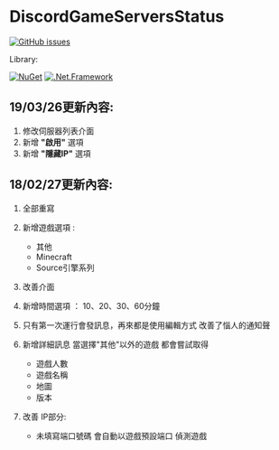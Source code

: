 # DiscordGameServersStatus

[![GitHub issues](https://img.shields.io/github/issues/InterfaceGUI/DiscordGameServersStatus.svg)](https://github.com/InterfaceGUI/DiscordGameServersStatus/issues)

Library:

[![NuGet](https://img.shields.io/myget/discord-net/v/Discord.Net.svg)](https://www.nuget.org/packages/Discord.Net)
[![.Net.Framework](https://img.shields.io/badge/.NET%20Framework-4.6.1-blue.svg)](https://www.microsoft.com/zh-tw/download/details.aspx?id=17718)

## 19/03/26更新內容: ##

1. 修改伺服器列表介面
1. 新增 **"啟用"** 選項
1. 新增 **"隱藏IP"** 選項

## 18/02/27更新內容: ##

1. 全部重寫

1. 新增遊戲選項 :

   - 其他
   - Minecraft
   - Source引擎系列

1. 改善介面
1. 新增時間選項 ： 10、20、30、60分鐘
1. 只有第一次運行會發訊息，再來都是使用編輯方式 改善了惱人的通知聲
1. 新增詳細訊息 當選擇"其他"以外的遊戲 都會嘗試取得 
   - 遊戲人數
   - 遊戲名稱
   - 地圖
   - 版本
1. 改善 IP部分:
    - 未填寫端口號碼 會自動以遊戲預設端口 偵測遊戲
